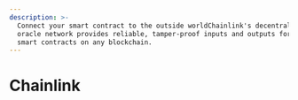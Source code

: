 ```yaml
---
description: >-
  Connect your smart contract to the outside worldChainlink's decentralized
  oracle network provides reliable, tamper-proof inputs and outputs for complex
  smart contracts on any blockchain.
---
```


# Chainlink


